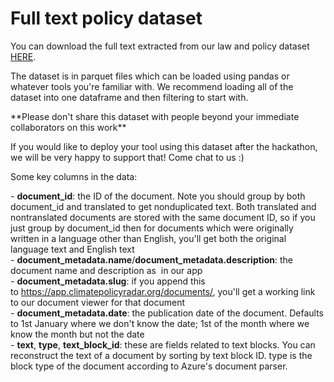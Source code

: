 # Full text policy dataset

You can download the full text extracted from our law and policy dataset [HERE](https://drive.google.com/file/d/11HYmQhqfFEoj2DRRT3s4q0spw4_PPxSe/view?usp=sharing).

The dataset is in parquet files which can be loaded using pandas or whatever tools you're familiar with. We recommend loading all of the dataset into one dataframe and then filtering to start with.

\*\*Please don't share this dataset with people beyond your immediate collaborators on this work\*\*

If you would like to deploy your tool using this dataset after the hackathon, we will be very happy to support that! Come chat to us :)

Some key columns in the data:

\- **document_id**: the ID of the document. Note you should group by both document_id and translated to get nonduplicated text. Both translated and nontranslated documents are stored with the same document ID, so if you just group by document_id then for documents which were originally written in a language other than English, you'll get both the original language text and English text  
\- **document_metadata.name**/**document_metadata.description**: the document name and description as  in our app  
\- **document_metadata.slug**: if you append this to https://app.climatepolicyradar.org/documents/, you'll get a working link to our document viewer for that document  
\- **document_metadata.date**: the publication date of the document. Defaults to 1st January where we don't know the date; 1st of the month where we know the month but not the date  
\- **text**, **type**, **text_block_id**: these are fields related to text blocks. You can reconstruct the text of a document by sorting by text block ID. type is the block type of the document according to Azure's document parser.
